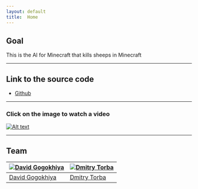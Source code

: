 ```yaml
---
layout: default
title:  Home
---
```


## Goal ##

This is the AI for Minecraft that kills sheeps in Minecraft

---

## Link to the source code ##

- [Github](https://github.com/DavidZizu/killasheep)

---

### Click on the image to watch a video ###
[![Alt text](https://gogokhiya.com/tmp/no_sheep.jpg)](https://www.youtube.com/watch?v=0JRb0W9_VHU&feature=youtu.be)

---

## Team

[![David Gogokhiya](<img src="https://gogokhiya.com/tmp/my_image.jpg" width="256px" height="256px" />)](https://github.com/DavidZizu) | [![Dmitry Torba](<img src="https://torba.me/images/photo.jpg" width="256px" height="256px" />)](https://github.com/dtorba)
---|---
[David Gogokhiya](https://github.com/DavidZizu)  | [Dmitry Torba](https://github.com/dtorba)

